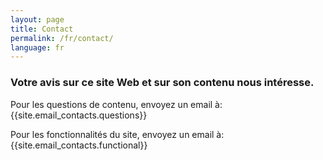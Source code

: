 ```yaml
---
layout: page
title: Contact
permalink: /fr/contact/
language: fr
---
```


### Votre avis sur ce site Web et sur son contenu nous intéresse.

Pour les questions de contenu, envoyez un email à: {{site.email_contacts.questions}}

Pour les fonctionnalités du site, envoyez un email à: {{site.email_contacts.functional}}
